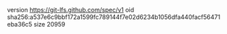 version https://git-lfs.github.com/spec/v1
oid sha256:a537e6c9bbf172a1599fc789144f7e02d6234b1056dfa440facf56471eba36c5
size 20959
